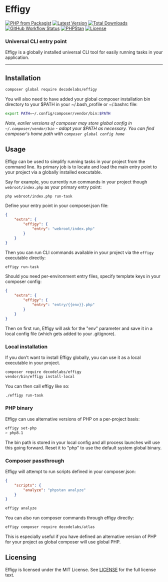 # Effigy

[![PHP from Packagist](https://img.shields.io/packagist/php-v/decodelabs/effigy?style=flat)](https://packagist.org/packages/decodelabs/effigy)
[![Latest Version](https://img.shields.io/packagist/v/decodelabs/effigy.svg?style=flat)](https://packagist.org/packages/decodelabs/effigy)
[![Total Downloads](https://img.shields.io/packagist/dt/decodelabs/effigy.svg?style=flat)](https://packagist.org/packages/decodelabs/effigy)
[![GitHub Workflow Status](https://img.shields.io/github/actions/workflow/status/decodelabs/effigy/integrate.yml?branch=develop)](https://github.com/decodelabs/effigy/actions/workflows/integrate.yml)
[![PHPStan](https://img.shields.io/badge/PHPStan-enabled-44CC11.svg?longCache=true&style=flat)](https://github.com/phpstan/phpstan)
[![License](https://img.shields.io/packagist/l/decodelabs/effigy?style=flat)](https://packagist.org/packages/decodelabs/effigy)

### Universal CLI entry point

Effigy is a globally installed universal CLI tool for easily running tasks in your application.

---


## Installation

```bash
composer global require decodelabs/effigy
```

You will also need to have added your global composer installation bin directory to your $PATH in your ~/.bash_profile or ~/.bashrc file:

```bash
export PATH=~/.config/composer/vendor/bin:$PATH
```

_Note, earlier versions of composer may store global config in `~/.composer/vendor/bin` - adapt your $PATH as necessary. You can find composer's home path with `composer global config home`_

## Usage

Effigy can be used to simplify running tasks in your project from the command line. Its primary job is to locate and load the main entry point to your project via a globally installed executable.

Say for example, you currently run commands in your project though `webroot/index.php` as your primary entry point:

```bash
php webroot/index.php run-task
```

Define your entry point in your composer.json file:

```json
{
    "extra": {
        "effigy": {
            "entry": "webroot/index.php"
        }
    }
}
```

Then you can run CLI commands available in your project via the `effigy` executable directly:

```bash
effigy run-task
```

Should you need per-environment entry files, specify template keys in your composer config:

```json
{
    "extra": {
        "effigy": {
            "entry": "entry/{{env}}.php"
        }
    }
}
```

Then on first run, Effigy will ask for the "env" parameter and save it in a local config file (which gets added to your .gitignore).


### Local installation

If you don't want to install Effigy globally, you can use it as a local executable in your project.

```bash
composer require decodelabs/effigy
vendor/bin/effigy install-local
```

You can then call effigy like so:

```bash
./effigy run-task
```

### PHP binary

Effigy can use alternative versions of PHP on a per-project basis:

```bash
effigy set-php
> php8.1
```

The bin path is stored in your local config and all process launches will use this going forward. Reset it to "php" to use the default system global binary.


### Composer passthrough

Effigy will attempt to run scripts defined in your composer.json:

```json
{
    "scripts": {
        "analyze": "phpstan analyze"
    }
}
```

```bash
effigy analyze
```

You can also run composer commands through effigy directly:

```bash
effigy composer require decodelabs/atlas
```

This is especially useful if you have defined an alternative version of PHP for your project as global composer will use global PHP.

## Licensing
Effigy is licensed under the MIT License. See [LICENSE](./LICENSE) for the full license text.
